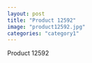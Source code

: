 ```yaml
---
layout: post
title: "Product 12592"
image: "product12592.jpg"
categories: "category1"
---
```

Product 12592
